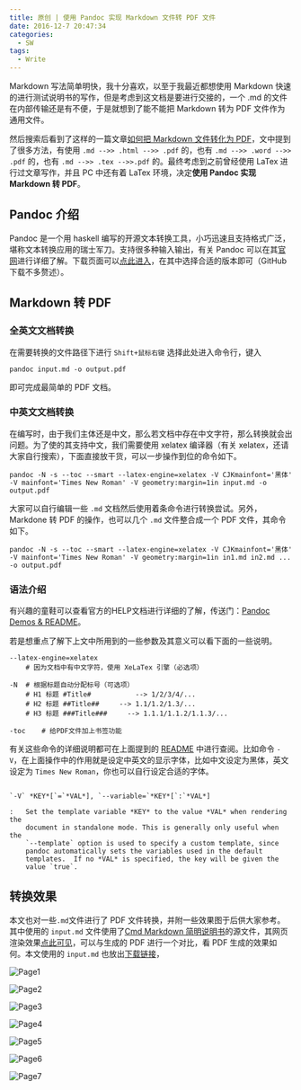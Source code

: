 ```yaml
---
title: 原创 | 使用 Pandoc 实现 Markdown 文件转 PDF 文件
date: 2016-12-7 20:47:34
categories:
  - SW
tags:
  - Write
---
```


Markdown 写法简单明快，我十分喜欢，以至于我最近都想使用 Markdown 快速的进行测试说明书的写作，但是考虑到这文档是要进行交接的，一个 .md 的文件在内部传输还是有不便，于是就想到了能不能把 Markdown 转为 PDF 文件作为通用文件。

然后搜索后看到了这样的一篇文章[如何把 Markdown 文件转化为 PDF](http://www.zhihu.com/question/20849824)，文中提到了很多方法，有使用 `.md -->> .html -->> .pdf` 的，也有 `.md -->> .word -->> .pdf` 的，也有 `.md -->> .tex -->>.pdf` 的。最终考虑到之前曾经使用 LaTex 进行过文章写作，并且 PC 中还有着 LaTex 环境，决定**使用 Pandoc 实现 Markdown 转 PDF**。

<!--more-->

## Pandoc 介绍 ##

Pandoc 是一个用 haskell 编写的开源文本转换工具，小巧迅速且支持格式广泛，堪称文本转换应用的瑞士军刀。支持很多种输入输出，有关 Pandoc 可以在其[官网](http://pandoc.org/)进行详细了解。下载页面可以[点此进入](https://github.com/jgm/pandoc)，在其中选择合适的版本即可（GitHub 下载不多赘述）。

## Markdown 转 PDF ##

### 全英文文档转换 ###

在需要转换的文件路径下进行 `Shift+鼠标右键` 选择此处进入命令行，键入
```
pandoc input.md -o output.pdf
```
即可完成最简单的 PDF 文档。

### 中英文文档转换 ###

在编写时，由于我们主体还是中文，那么若文档中存在中文字符，那么转换就会出问题。为了使的其支持中文，我们需要使用 xelatex 编译器（有关 xelatex，还请大家自行搜索），下面直接放干货，可以一步操作到位的命令如下。

```
pandoc -N -s --toc --smart --latex-engine=xelatex -V CJKmainfont='黑体' -V mainfont='Times New Roman' -V geometry:margin=1in input.md -o output.pdf
```
大家可以自行编辑一些 `.md` 文档然后使用着条命令进行转换尝试。另外，Markdone 转 PDF 的操作，也可以几个 `.md` 文件整合成一个 PDF 文件，其命令如下。
```
pandoc -N -s --toc --smart --latex-engine=xelatex -V CJKmainfont='黑体' -V mainfont='Times New Roman' -V geometry:margin=1in in1.md in2.md ... -o output.pdf
```

### 语法介绍 ###

有兴趣的童鞋可以查看官方的HELP文档进行详细的了解，传送门：[Pandoc Demos & README](http://pandoc.org/demos.html)。

若是想重点了解下上文中所用到的一些参数及其意义可以看下面的一些说明。

```
--latex-engine=xelatex
	# 因为文档中有中文字符，使用 XeLaTex 引擎（必选项）
```

```
-N	# 根据标题自动分配标号（可选项）
	# H1 标题 #Title# 		  --> 1/2/3/4/...
	# H2 标题 ##Title## 	  --> 1.1/1.2/1.3/...
	# H3 标题 ###Title### 	--> 1.1.1/1.1.2/1.1.3/...
```

```
-toc	# 给PDF文件加上书签功能
```

有关这些命令的详细说明都可在上面提到的 [README](http://pandoc.org/demo/README) 中进行查阅。比如命令 `-V`，在上面操作中的作用就是设定中英文的显示字体，比如中文设定为黑体，英文设定为 `Times New Roman`，你也可以自行设定合适的字体。

```

`-V` *KEY*[`=`*VAL*], `--variable=`*KEY*[`:`*VAL*]

:   Set the template variable *KEY* to the value *VAL* when rendering the
    document in standalone mode. This is generally only useful when the
    `--template` option is used to specify a custom template, since
    pandoc automatically sets the variables used in the default
    templates.  If no *VAL* is specified, the key will be given the
    value `true`.
```

## 转换效果 ##

本文也对一些`.md`文件进行了 PDF 文件转换，并附一些效果图于后供大家参考。其中使用的 `input.md` 文件使用了[Cmd Markdown 简明说明书](https://www.zybuluo.com/mdeditor?url=https://www.zybuluo.com/static/editor/md-help.markdown#)的源文件，其网页渲染效果[点此可见](https://www.zybuluo.com/ghosert/note/2)，可以与生成的 PDF 进行一个对比，看 PDF 生成的效果如何。本文使用的 `input.md` 也放出[下载链接](https://airbird-1252162485.cos.ap-shanghai.myqcloud.com/20160608-pandoc-md2pdf-input.md)，

![Page1](https://airbird-1252162485.cos.ap-shanghai.myqcloud.com/20160608-pandoc-md2pdf-output_01.png)

![Page2](https://airbird-1252162485.cos.ap-shanghai.myqcloud.com/20160608-pandoc-md2pdf-output_02.png)

![Page3](https://airbird-1252162485.cos.ap-shanghai.myqcloud.com/20160608-pandoc-md2pdf-output_03.png)

![Page4](https://airbird-1252162485.cos.ap-shanghai.myqcloud.com/20160608-pandoc-md2pdf-output_04.png)

![Page5](https://airbird-1252162485.cos.ap-shanghai.myqcloud.com/20160608-pandoc-md2pdf-output_05.png)

![Page6](https://airbird-1252162485.cos.ap-shanghai.myqcloud.com/20160608-pandoc-md2pdf-output_06.png)

![Page7](https://airbird-1252162485.cos.ap-shanghai.myqcloud.com/20160608-pandoc-md2pdf-output_07.png)


